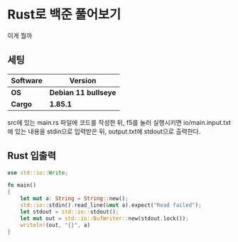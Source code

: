 # Rust로 백준 풀어보기

이게 뭘까

## 세팅
  
|**Software**|**Version**|
|---|---|
|**OS**|**Debian 11 bullseye**|
|**Cargo**|**1.85.1**|

src에 있는 main.rs 파일에 코드를 작성한 뒤, f5를 눌러 실행시키면 io/main.input.txt 에 있는 내용을 stdin으로 입력받은 뒤, output.txt에 stdout으로 출력한다.

## Rust 입출력

```rust
use std::io::Write;

fn main()
{
    let mut a: String = String::new();
    std::io::stdin().read_line(&mut a).expect("Read failed");
    let stdout = std::io::stdout();
    let mut out = std::io::BufWriter::new(stdout.lock());
    writeln!(out, "{}", a)
}
```
